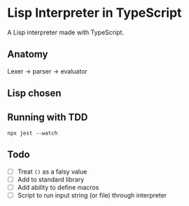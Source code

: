 # Lisp Interpreter in TypeScript

A Lisp interpreter made with TypeScript.

## Anatomy

Lexer -> parser -> evaluator

## Lisp chosen

## Running with TDD

`npx jest --watch`


## Todo

- [ ] Treat `()` as a falsy value
- [ ] Add to standard library
- [ ] Add ability to define macros
- [ ] Script to run input string (or file) through interpreter
